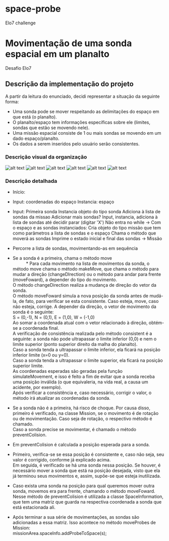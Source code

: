 # space-probe
Elo7 challenge
#  Movimentação de uma sonda espacial em um planalto

Desafio Elo7<br>
## Descrição da implementação do projeto

A partir da leitura do enunciado, decidi representar a situação da seguinte forma:<br>
<ul>
  <li>Uma sonda pode se mover respeitando as delimitações do espaço em que está (o planalto).</li>
  <li>O planalto/espaço tem informações específicas sobre ele (limites, sondas que estão se movendo nele).</li>
  <li>Uma missão espacial consiste de 1 ou mais sondas se movendo em um dado espaço/planalto.</li>
  <li>Os dados a serem inseridos pelo usuário serão consistentes.</li>
</ul>

### Descrição visual da organização

![alt text](https://github.com/MaviMendes/space-probe/blob/master/img/classes.jpg?raw=true)
![alt text](https://github.com/MaviMendes/space-probe/blob/master/img/mission.jpg?raw=true)
![alt text](https://github.com/MaviMendes/space-probe/blob/master/img/spaceprobe.jpg?raw=true)
![alt text](https://github.com/MaviMendes/space-probe/blob/master/img/space.jpg?raw=true)
![alt text](https://github.com/MaviMendes/space-probe/blob/master/img/spaceInformation.jpg?raw=true)
![alt text](https://github.com/MaviMendes/space-probe/blob/master/img/position.jpg?raw=true)
    
### Descrição detalhada
    
* Início:
* Input:
coordenadas do espaço
Instancia:
espaço
* Input:
Primeira sonda
Instancia objeto do tipo sonda
Adiciona à lista de sondas da missao
Adicionar mais sondas?
Input, instancia, adiciona à lista de sondas até decidir parar (digitar 'X')
Não entra no while
-> Com o espaço e as sondas instanciados:
Cria objeto do tipo missão que tem como parâmetros a lista de sondas e o espaço
Chama o método que moverá as sondas
Imprime o estado inicial e final das sondas
-> Missão
* Percorre a lista de sondas, movimentando-as em sequência
* Se a sonda é a primeira, chama o método move<br>
   * Para cada movimento na lista de movimentos da sonda, o método move chama o método makeMove, que chama o método para mudar a direção (changeDIrection) ou o método para andar para frente (moveFoward), a depender do tipo do movimento.<br>
    O método changeDirection realiza a mudança de direção do vetor da sonda.<br>
    O método moveFoward simula a nova posição da sonda antes de mudá-la, de fato, para verificar se esta consistente. Caso esteja, move, caso não esteja, corrige.
    A depender da direção, o vetor de movimento da sonda é o seguinte:<br>
        S = (0,-1), N = (0,1), E = (1,0), W = (-1,0)<br>
    Ao somar a coordenada atual com o vetor relacionado à direção, obtém-se a coordenada final.<br>
    A verificação de consistência realizada pelo método consistent é a seguinte: a sonda não pode ultrapassar o limite inferior (0,0) e nem o limite superior (ponto superior direito da malha do planalto). <br>
    Caso a sonda tenda a ultrapassar o limite inferior, ela ficará na posição inferior limite (x=0 ou y=0). <br>
    Caso a sonda tenda a ultrapassar o limite superior, ela ficará na posição superior limite.<br>
    As coordenadas esperadas são geradas pela função simulateMovement, e isso é feito a fim de evitar que a sonda receba uma posição inválida (o que equivaleria, na vida real, a causa um acidente, por exemplo).<br>
    Após verificar a consistência e, caso necessário, corrigir o valor, o método irá atualizar as coordenadas da sonda.<br>

* Se a sonda não é a primeira, há risco de choque. Por causa disso, primeiro é verificado, na classe Mission, se o movimento é de rotação ou de movimentação. Caso seja de rotação, o respectivo método é chamado.<br>
Caso a sonda precise se movimentar, é chamado o método preventColision.<br>
 * Em preventColision é calculada a posição esperada para a sonda.<br>
* Primeiro, verifica-se se essa posição é consistente e, caso não seja, seu valor é corrigido, conforme já explicado acima.<br>
Em seguida, é verificado se há uma sonda nessa posição. Se houver, é necessário mover a sonda que está na posição desejada, visto que ela já terminou seus movimentos e, assim, supõe-se que esteja inutilizada.<br>
* Caso exista uma sonda na posição para qual queremos mover outra sonda, movemos era para frente, chamando o método moveFoward.<br>
Nesse método de preventColision é utilizada  a classe SpaceInformation, que tem uma matriz que guarda na respectiva coordenada a sonda que está estacionada ali.<br>
* Após terminar a sua série de movimentações, as sondas são adicionadas a essa matriz. Isso acontece no método moveProbes de Mission:<br> missionArea.spaceInfo.addProbeToSpace(s);
